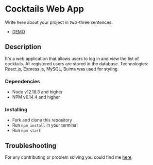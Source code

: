 # Cocktails Web App

Write here about your project in two-three sentences.
- [DEMO](https://cocktails-web-5cufidem5-11olya112.vercel.app/)

## Description

It's a web application that allows users to log in and view the list of cocktails. All registered users are stored in the database.
Technologies: React.js, Express.js, MySQL, Bulma was used for styling.

### Dependencies
* Node v12.16.3 and higher
* NPM v6.14.4 and higher

### Installing
* Fork and clone this repository
* Run `npm install` in your terminal
* Run `npm start`

## Troubleshooting

For any contributing or problem solving you could find me [here]().
